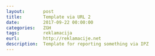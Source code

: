 ```yaml
---
layout:       post
title:        Template via URL 2
date:         2017-09-22 00:00:00
categories:   ZGH
tags:         reklamacija
eurl:         http://reklamacije.net
description:  Template for reporting something via IPZ
---
```

